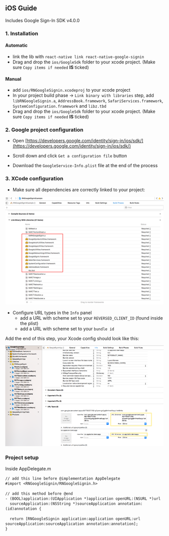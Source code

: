 ## iOS Guide

Includes Google Sign-In SDK v4.0.0

### 1. Installation

#### Automatic

- link the lib with `react-native link react-native-google-signin`
- Drag and drop the `ios/GoogleSdk` folder to your xcode project. (Make sure `Copy items if needed` **IS** ticked)


#### Manual

- add `ios/RNGoogleSignin.xcodeproj` to your xcode project
- In your project build phase -> `Link binary with libraries` step, add `libRNGoogleSignin.a`, `AddressBook.framework`, `SafariServices.framework`, `SystemConfiguration.framework` and `libz.tbd`
- Drag and drop the `ios/GoogleSdk` folder to your xcode project. (Make sure `Copy items if needed` **IS** ticked) 


### 2. Google project configuration

- Open [https://developers.google.com/identity/sign-in/ios/sdk/](https://developers.google.com/identity/sign-in/ios/sdk/)

- Scroll down and click ```Get a configuration file``` button

- Download the ```GoogleService-Info.plist``` file at the end of the process

### 3. XCode configuration

- Make sure all dependencies are correctly linked to your project:

[![link config](https://github.com/NewMobWhiz/Google-Signin_React-Native/raw/master/img/link-config.png)](#config)


- Configure URL types in the ```Info``` panel
  - add a URL with scheme set to your ```REVERSED_CLIENT_ID``` (found inside the plist)
  - add a URL with scheme set to your ```bundle id```

Add the end of this step, your Xcode config should look like this:

[![xcode config](https://github.com/NewMobWhiz/Google-Signin_React-Native/raw/master/img/url-config.png)](#config)

### Project setup

Inside AppDelegate.m
```
// add this line before @implementation AppDelegate
#import <RNGoogleSignin/RNGoogleSignin.h>

// add this method before @end
- (BOOL)application:(UIApplication *)application openURL:(NSURL *)url
  sourceApplication:(NSString *)sourceApplication annotation:(id)annotation {

  return [RNGoogleSignin application:application openURL:url sourceApplication:sourceApplication annotation:annotation];
}

````

